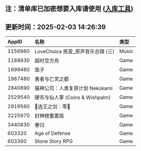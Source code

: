 ## 注：清单库已加密想要入库请使用 ([入库工具](https://github.com/BlankTMing/ManifestAutoUpdate/releases))

## 更新时间：2025-02-03 14:26:39
| AppID | 名称 | 类型  |
| :-------------------- | :----------------------------- | :----------- |
| 1156960 | LoveChoice 拣爱_原声音乐合辑 (三)| Music |
| 1188930 | 超时空方舟| Game |
| 1699480 | 笼子| Game |
| 1987480 | 勇者与亡灵之都| Game |
| 2840890 | 猫神公司：人类复原计划 Nekokami| Game |
| 2529540 | 硬币与仙人掌 (Coins & Wishpalm)| Game |
| 2919560 | 👑选王之剑：零👑| Game |
| 3225970 | 封神榜重置版| Game |
| 3440830 | 春归| Game |
| 603320 | Age of Defense| Game |
| 603390 | Stone Story RPG| Game |
